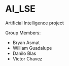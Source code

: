 # AI_LSE
Artificial Intelligence project

Group Members: 

- Bryan Asmat 
- William Guadalupe
- Danilo Blas
- Victor Chavez 

